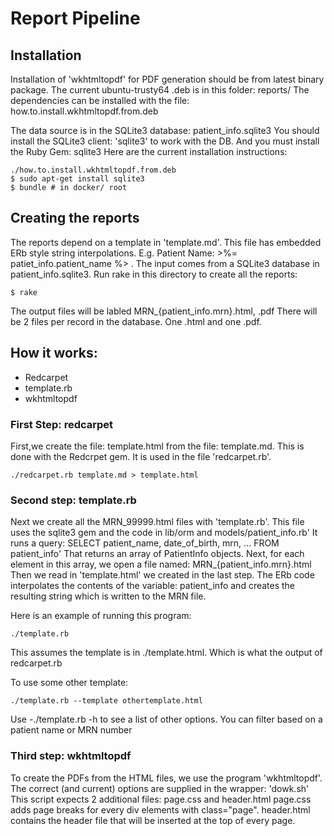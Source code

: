 # Report Pipeline

## Installation

Installation of 'wkhtmltopdf' for PDF generation should be from latest binary package.
The current ubuntu-trusty64 .deb is in this folder: reports/
The dependencies can be installed with the file: how.to.install.wkhtmltopdf.from.deb


The data source is in the SQLite3 database: patient_info.sqlite3
You should install the SQLite3 client: 'sqlite3' to work with the DB.
And you must install the Ruby Gem: sqlite3
Here are the current installation instructions:


```
./how.to.install.wkhtmltopdf.from.deb
$ sudo apt-get install sqlite3
$ bundle # in docker/ root

```

## Creating the reports

The reports depend on a template in 'template.md'. This
file has embedded ERb style string interpolations. E.g. Patient Name: >%= patiet_info.patient_name %> .
The input comes from a SQLite3 database in patient_info.sqlite3.
Run rake in this directory to create all the reports:


```
$ rake 
```

The output files will be labled MRN_{patient_info.mrn}.html, .pdf
There will be 2 files per record in the database.
One .html and one .pdf.


## How it works:

- Redcarpet
- template.rb
- wkhtmltopdf

### First Step: redcarpet

First,we create the file: template.html from the file: template.md.
This is done with the Redcrpet gem. It is used in the file 'redcarpet.rb'.



```
./redcarpet.rb template.md > template.html
```

### Second step: template.rb

Next we create all the MRN_99999.html files with 'template.rb'.
This file uses the sqlite3 gem and the code in lib/orm and models/patient_info.rb'
It runs a query: SELECT patient_name, date_of_birth, mrn, ... FROM patient_info'
That returns an array of PatientInfo objects.
Next, for each element in this array, we open a file named:
MRN_{patient_info.mrn}.html
Then we read in 'template.html' we created in the last step.
The ERb code interpolates the contents of the variable: patient_info and creates
the resulting string which is written to the MRN file.


Here is an example of running this program:

```
./template.rb
```

This assumes the template is in ./template.html. Which is what the output 
of redcarpet.rb

To use some other template:

```
./template.rb --template othertemplate.html
```

Use -./template.rb -h to see a list of other options. You can 
filter based on a patient name or MRN number

### Third step: wkhtmltopdf

To create the PDFs from the HTML files, we use the program 'wkhtmltopdf'.
The correct (and current) options are supplied in the wrapper: 'dowk.sh'
This script expects 2 additional files: page.css and header.html
page.css adds page breaks for every div elements with class="page".
header.html contains the header file that will be inserted at the top of every page.


